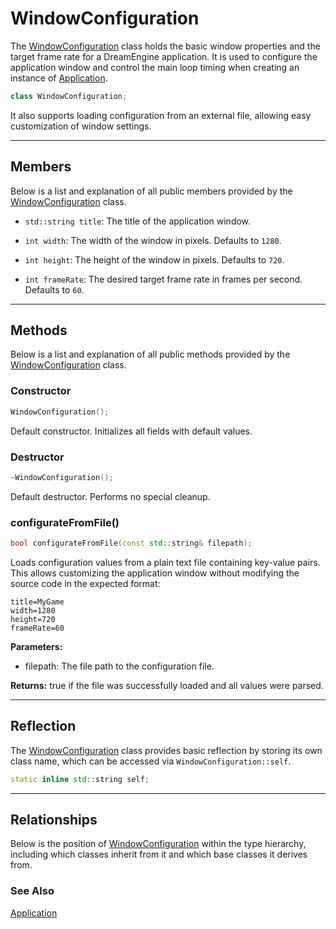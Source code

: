 # WindowConfiguration

The [WindowConfiguration](WindowConfiguration.md) class 
holds the basic window properties and the target frame rate 
for a DreamEngine application. It is used to configure 
the application window and control the main loop timing 
when creating an instance of [Application](Application.md).

```c++
class WindowConfiguration;
```

It also supports loading configuration from an external 
file, allowing easy customization of window settings.

---

## Members

Below is a list and explanation of all public members
provided by the [WindowConfiguration](WindowConfiguration.md) class.

- `std::string title`: The title of the application window.

- `int width`: The width of the window in pixels. Defaults to `1280`.

- `int height`: The height of the window in pixels. Defaults to `720`.

- `int frameRate`: The desired target frame rate in frames per second. Defaults to `60`.

---

## Methods

Below is a list and explanation of all public methods
provided by the [WindowConfiguration](WindowConfiguration.md) class.

### Constructor

```c++
WindowConfiguration();
```

Default constructor. Initializes all fields with default values.

### Destructor

```c++
~WindowConfiguration();
```

Default destructor. Performs no special cleanup.

### configurateFromFile()

```c++
bool configurateFromFile(const std::string& filepath);
```

Loads configuration values from a plain text file 
containing key-value pairs. This allows customizing 
the application window without modifying the source code 
in the expected format:

```config
title=MyGame
width=1280
height=720
frameRate=60
```

**Parameters:**
- filepath: The file path to the configuration file.

**Returns:**
true if the file was successfully loaded and all values were parsed.

---

## Reflection

The [WindowConfiguration](WindowConfiguration.md) class provides basic
reflection by storing its own class name, which can be
accessed via `WindowConfiguration::self`.

```c++
static inline std::string self;
```

---

## Relationships
Below is the position of [WindowConfiguration](WindowConfiguration.md)
within the type hierarchy, including which classes inherit
from it and which base classes it derives from.

### See Also
[Application](Application.md)